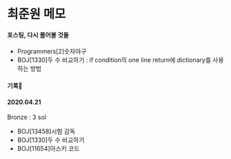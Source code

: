 # 최준원 메모
#### 포스팅, 다시 풀어볼 것들
- Programmers[2]숫자야구
- BOJ[1330]두 수 비교하기 : if condition의 one line return에 dictionary를 사용하는 방법
#### 기록:date:
#### 2020.04.21
Bronze : 3 sol
- BOJ[13458]시험 감독
- BOJ[1330]두 수 비교하기
- BOJ[11654]아스키 코드